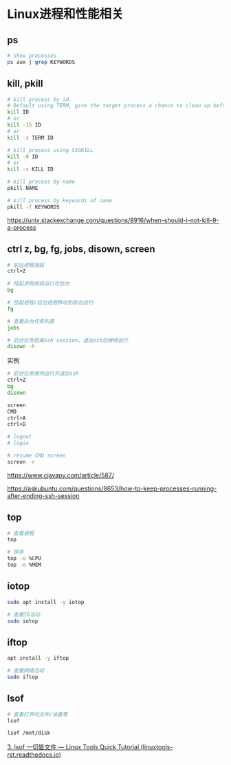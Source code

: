 # Linux进程和性能相关



## ps

```bash
# show processes
ps aux | grep KEYWORDS
```



## kill, pkill

```bash
# kill process by id.
# Default using TERM, give the target process a chance to clean up before exit.
kill ID
# or
kill -15 ID
# or
kill -s TERM ID

# kill process using SIGKILL
kill -9 ID
# or
kill -s KILL ID

# kill process by name
pkill NAME

# kill process by keywords of name
pkill -f KEYWORDS
```

https://unix.stackexchange.com/questions/8916/when-should-i-not-kill-9-a-process



## ctrl z, bg, fg, jobs, disown, screen

```bash
# 前台进程挂起
ctrl+Z

# 挂起进程继续运行在后台
bg

# 挂起进程/后台进程移动到前台运行
fg

# 查看后台任务列表
jobs

# 后台任务脱离ssh session，退出ssh后继续运行
disown -h
```

实例

```bash
# 前台任务保持运行并退出ssh
ctrl+Z
bg
disown
```

```bash
screen
CMD
ctrl+A
ctrl+D

# logout
# login

# resume CMD screen
screen -r
```



https://www.cjavapy.com/article/587/

https://askubuntu.com/questions/8653/how-to-keep-processes-running-after-ending-ssh-session



## top

```bash
# 查看进程
top

# 排序
top -o %CPU
top -o %MEM
```





## iotop

```bash
sudo apt install -y iotop

# 查看IO活动
sudo iotop
```



## iftop

```bash
apt install -y iftop

# 查看网络活动
sudo iftop
```



## lsof

```bash
# 查看打开的文件/设备等
lsof

lsof /mnt/disk
```

[3. lsof 一切皆文件 — Linux Tools Quick Tutorial (linuxtools-rst.readthedocs.io)](https://linuxtools-rst.readthedocs.io/zh_CN/latest/tool/lsof.html)


